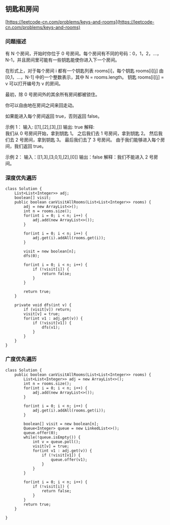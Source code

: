## 钥匙和房间
[https://leetcode-cn.com/problems/keys-and-rooms](https://leetcode-cn.com/problems/keys-and-rooms)

### 问题描述
有 N 个房间，开始时你位于 0 号房间。每个房间有不同的号码：0，1，2，...，N-1，并且房间里可能有一些钥匙能使你进入下一个房间。

在形式上，对于每个房间 i 都有一个钥匙列表 rooms[i]，每个钥匙 rooms[i][j] 由 [0,1，...，N-1] 中的一个整数表示，其中 N = rooms.length。 钥匙 rooms[i][j] = v 可以打开编号为 v 的房间。

最初，除 0 号房间外的其余所有房间都被锁住。

你可以自由地在房间之间来回走动。

如果能进入每个房间返回 true，否则返回 false。

示例 1：
输入: [[1],[2],[3],[]]
输出: true
解释:  
我们从 0 号房间开始，拿到钥匙 1。
之后我们去 1 号房间，拿到钥匙 2。
然后我们去 2 号房间，拿到钥匙 3。
最后我们去了 3 号房间。
由于我们能够进入每个房间，我们返回 true。

示例 2：
输入：[[1,3],[3,0,1],[2],[0]]
输出：false
解释：我们不能进入 2 号房间。

### 深度优先遍历
```
class Solution {
    List<List<Integer>> adj;
    boolean[] visit;
    public boolean canVisitAllRooms(List<List<Integer>> rooms) {
        adj = new ArrayList<>();
        int n = rooms.size();
        for(int i = 0; i < n; i++) {
            adj.add(new ArrayList<>());
        }

        for(int i = 0; i < n; i++) {
            adj.get(i).addAll(rooms.get(i));
        }

        visit = new boolean[n];
        dfs(0);

        for(int i = 0; i < n; i++) {
            if (!visit[i]) {
                return false;
            }
        }

        return true;
    }

    private void dfs(int v) {
        if (visit[v]) return;
        visit[v] = true;
        for(int v1 : adj.get(v)) {
            if (!visit[v1]) {
                dfs(v1);
            }
        }
    }
}
```

### 广度优先遍历
```
class Solution {
    public boolean canVisitAllRooms(List<List<Integer>> rooms) {
        List<List<Integer>> adj = new ArrayList<>();
        int n = rooms.size();
        for(int i = 0; i < n; i++) {
            adj.add(new ArrayList<>());
        }

        for(int i = 0; i < n; i++) {
            adj.get(i).addAll(rooms.get(i));
        }

        boolean[] visit = new boolean[n];
        Queue<Integer> queue = new LinkedList<>();
        queue.offer(0);
        while(!queue.isEmpty()) {
            int v = queue.poll();
            visit[v] = true;
            for(int v1 : adj.get(v)) {
                if (!visit[v1]) {
                    queue.offer(v1);
                }
            }
        }

        for(int i = 0; i < n; i++) {
            if (!visit[i]) {
                return false;
            }
        }
        return true;
    }

}
```
